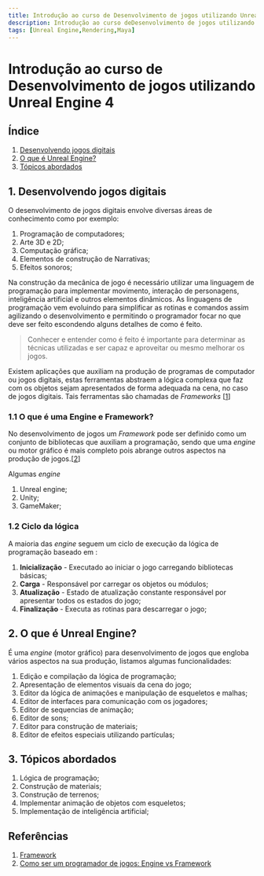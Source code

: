 ```yaml
---
title: Introdução ao curso de Desenvolvimento de jogos utilizando Unreal Engine 4
description: Introdução ao curso deDesenvolvimento de jogos utilizando Unreal Engine 4
tags: [Unreal Engine,Rendering,Maya]
---
```


# Introdução ao curso de Desenvolvimento de jogos utilizando Unreal Engine 4

## Índice
1. [Desenvolvendo jogos digitais](#1)
1. [O que é Unreal Engine?](#2)
1. [Tópicos abordados](#3)

## 1. Desenvolvendo jogos digitais
O desenvolvimento de jogos digitais envolve diversas áreas de conhecimento como por exemplo:
1. Programação de computadores;
1. Arte 3D e 2D;
1. Computação gráfica;
1. Elementos de construção de Narrativas;
1. Efeitos sonoros;

Na construção da mecânica de jogo é necessário utilizar uma linguagem de programação para implementar movimento, interação de personagens, inteligência artificial e outros elementos dinâmicos.
As linguagens de programação vem evoluindo para simplificar as rotinas e comandos assim agilizando o desenvolvimento e permitindo o programador focar no que deve ser feito escondendo alguns detalhes de como é feito.
> Conhecer e entender como é feito é importante para determinar as técnicas utilizadas e ser capaz e aproveitar ou mesmo melhorar os jogos.

Existem aplicações que auxiliam na produção de programas de computador ou jogos digitais, estas ferramentas abstraem a lógica complexa que faz com os objetos sejam apresentados de forma adequada na cena, no caso de jogos digitais. Tais ferramentas são chamadas de *Frameworks* [[1](#r1)]

### 1.1 O que é uma Engine e Framework?
No desenvolvimento de jogos um *Framework* pode ser definido como um conjunto de bibliotecas que auxiliam a programação, sendo que uma *engine* ou motor gráfico é mais completo pois abrange outros aspectos na produção de jogos.[[2](#r2)]

Algumas *engine*
1. Unreal engine;
1. Unity;
1. GameMaker;

### 1.2 Ciclo da lógica
A maioria das *engine* seguem um ciclo de execução da lógica de programação baseado em :

1. **Inicialização** - Executado ao iniciar o jogo carregando bibliotecas básicas;
1. **Carga** - Responsável por carregar os objetos ou módulos;
1. **Atualização** - Estado de atualização constante responsável por apresentar todos os estados do jogo;
1. **Finalização** - Executa as rotinas para descarregar o jogo;

## 2. O que é Unreal Engine?
É uma *engine* (motor gráfico) para desenvolvimento de jogos que engloba vários aspectos na sua produção, listamos algumas funcionalidades:

1. Edição e compilação da lógica de programação;
1. Apresentação de elementos visuais da cena do jogo;
1. Editor da lógica de animações e manipulação de esqueletos e malhas;
1. Editor de interfaces para comunicação com os jogadores;
1. Editor de sequencias de animação;
1. Editor de sons;
1. Editor para construção de materiais;
1. Editor de efeitos especiais utilizando partículas;

## 3. Tópicos abordados
1. Lógica de programação;
1. Construção de materiais;
1. Construção de terrenos;
1. Implementar animação de objetos com esqueletos;
1. Implementação de inteligência artificial;

## Referências

<a name="r1"></a>
1. [Framework](https://pt.wikipedia.org/wiki/Framework)
<a name="r2"></a>
1. [Como ser um programador de jogos: Engine vs Framework](https://gamedeveloper.com.br/como-ser-um-programador-de-jogos-engine-vs-framework/)
